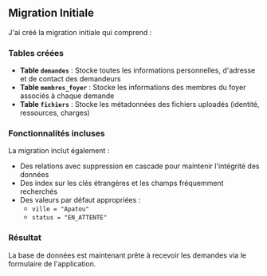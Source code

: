 ## Migration Initiale

J'ai créé la migration initiale qui comprend :

### Tables créées

- **Table `demandes`** : Stocke toutes les informations personnelles, d'adresse et de contact des demandeurs
- **Table `membres_foyer`** : Stocke les informations des membres du foyer associés à chaque demande
- **Table `fichiers`** : Stocke les métadonnées des fichiers uploadés (identité, ressources, charges)

### Fonctionnalités incluses

La migration inclut également :

- Des relations avec suppression en cascade pour maintenir l'intégrité des données
- Des index sur les clés étrangères et les champs fréquemment recherchés
- Des valeurs par défaut appropriées :
    - `ville = "Apatou"`
    - `status = "EN_ATTENTE"`

### Résultat

La base de données est maintenant prête à recevoir les demandes via le formulaire de l'application.